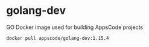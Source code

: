# golang-dev

GO Docker image used for building AppsCode projects

```console
docker pull appscode/golang-dev:1.15.4
```
